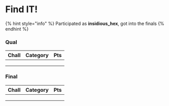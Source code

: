 # Find IT!

{% hint style="info" %}
Participated as **insidious\_hex**, got into the finals
{% endhint %}

### Qual

| Chall | Category | Pts |
| ----- | -------- | --- |
|       |          |     |
|       |          |     |
|       |          |     |

### Final

| Chall | Category | Pts |
| ----- | -------- | --- |
|       |          |     |
|       |          |     |
|       |          |     |
